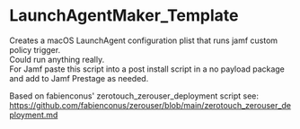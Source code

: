 # LaunchAgentMaker_Template
Creates a macOS LaunchAgent configuration plist that runs jamf custom policy trigger.  
Could run anything really.  
For Jamf paste this script into a post install script
in a no payload package and add to Jamf Prestage as needed.

Based on fabienconus' zerotouch_zerouser_deployment script see:
https://github.com/fabienconus/zerouser/blob/main/zerotouch_zerouser_deployment.md
